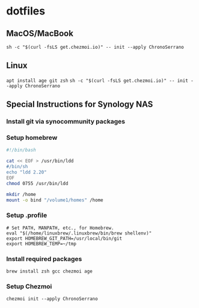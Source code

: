 # dotfiles

## MacOS/MacBook
`sh -c "$(curl -fsLS get.chezmoi.io)" -- init --apply ChronoSerrano`

## Linux
`apt install age git zsh`
`sh -c "$(curl -fsLS get.chezmoi.io)" -- init --apply ChronoSerrano`

## Special Instructions for Synology NAS
### Install git via synocommunity packages
### Setup homebrew
```bash
#!/bin/bash

cat << EOF > /usr/bin/ldd
#/bin/sh
echo "ldd 2.20"
EOF
chmod 0755 /usr/bin/ldd

mkdir /home
mount -o bind "/volume1/homes" /home
```

### Setup .profile
```
# Set PATH, MANPATH, etc., for Homebrew.
eval "$(/home/linuxbrew/.linuxbrew/bin/brew shellenv)"
export HOMEBREW_GIT_PATH=/usr/local/bin/git
export HOMEBREW_TEMP=~/tmp
```

### Install required packages
`brew install zsh gcc chezmoi age`

### Setup Chezmoi
`chezmoi init --apply ChronoSerrano`
